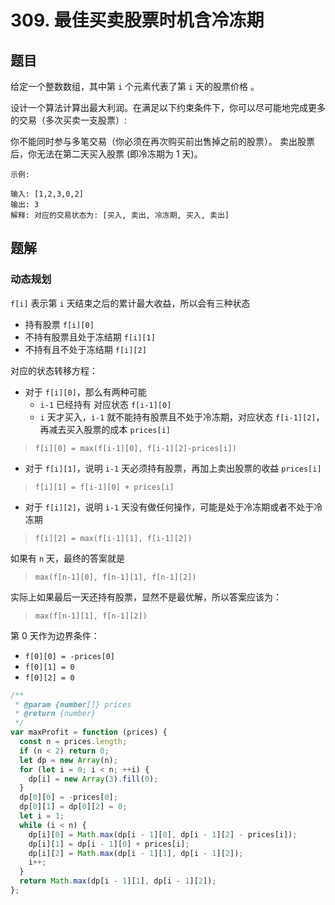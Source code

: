 # 309. 最佳买卖股票时机含冷冻期

## 题目

给定一个整数数组，其中第 `i` 个元素代表了第 `i` 天的股票价格 。​

设计一个算法计算出最大利润。在满足以下约束条件下，你可以尽可能地完成更多的交易（多次买卖一支股票）:

你不能同时参与多笔交易（你必须在再次购买前出售掉之前的股票）。
卖出股票后，你无法在第二天买入股票 (即冷冻期为 1 天)。

```
示例:

输入: [1,2,3,0,2]
输出: 3
解释: 对应的交易状态为: [买入, 卖出, 冷冻期, 买入, 卖出]
```

## 题解

### 动态规划

`f[i]` 表示第 `i` 天结束之后的累计最大收益，所以会有三种状态

- 持有股票 `f[i][0]`
- 不持有股票且处于冻结期 `f[i][1]`
- 不持有且不处于冻结期 `f[i][2]`

对应的状态转移方程：

- 对于 `f[i][0]`，那么有两种可能
  - `i-1` 已经持有 对应状态 `f[i-1][0]`
  - `i` 天才买入，`i-1` 就不能持有股票且不处于冷冻期，对应状态 `f[i-1][2]`，再减去买入股票的成本 `prices[i]`

> `f[i][0] = max(f[i-1][0], f[i-1][2]-prices[i])`

- 对于 `f[i][1]`，说明 `i-1` 天必须持有股票，再加上卖出股票的收益 `prices[i]`

> `f[i][1] = f[i-1][0] + prices[i]`

- 对于 `f[i][2]`，说明 `i-1` 天没有做任何操作，可能是处于冷冻期或者不处于冷冻期

> `f[i][2] = max(f[i-1][1], f[i-1][2])`

如果有 `n` 天，最终的答案就是

> `max(f[n-1][0], f[n-1][1], f[n-1][2])`

实际上如果最后一天还持有股票，显然不是最优解，所以答案应该为：

> `max(f[n-1][1], f[n-1][2])`

第 0 天作为边界条件：

- `f[0][0] = -prices[0]`
- `f[0][1] = 0`
- `f[0][2] = 0`

```JavaScript
/**
 * @param {number[]} prices
 * @return {number}
 */
var maxProfit = function (prices) {
  const n = prices.length;
  if (n < 2) return 0;
  let dp = new Array(n);
  for (let i = 0; i < n; ++i) {
    dp[i] = new Array(3).fill(0);
  }
  dp[0][0] = -prices[0];
  dp[0][1] = dp[0][2] = 0;
  let i = 1;
  while (i < n) {
    dp[i][0] = Math.max(dp[i - 1][0], dp[i - 1][2] - prices[i]);
    dp[i][1] = dp[i - 1][0] + prices[i];
    dp[i][2] = Math.max(dp[i - 1][1], dp[i - 1][2]);
    i++;
  }
  return Math.max(dp[i - 1][1], dp[i - 1][2]);
};

```
